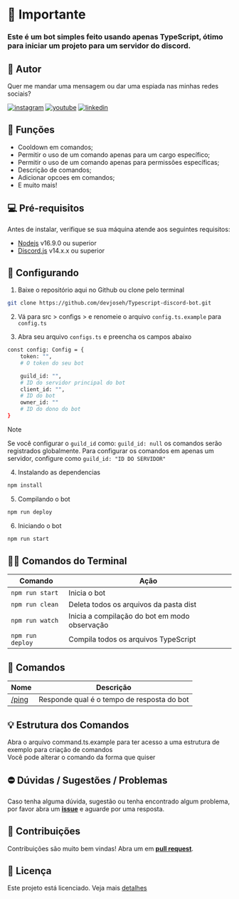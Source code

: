 # 📣 Importante

### Este é um bot simples feito usando apenas TypeScript, ótimo para iniciar um projeto para um servidor do discord.

## 🧑  Autor

Quer me mandar uma mensagem ou dar uma espiada nas minhas redes sociais?

[![instagram](https://img.shields.io/badge/instagram-A425E4?style=for-the-badge&logo=instagram&logoColor=white)](https://www.instagram.com/dev_joseh/) [![youtube](https://img.shields.io/badge/youtube-red?style=for-the-badge&logo=youtube&logoColor=white)](https://www.youtube.com/channel/UCHxmaCQRQcJ1Y1fWDvGPktQ) [![linkedin](https://img.shields.io/badge/linkedin-0A66C2?style=for-the-badge&logo=linkedin&logoColor=white)](https://www.linkedin.com/in/josé-hernanes-b4b155249/) 

## 🔧 Funções 

- Cooldown em comandos;
- Permitir o uso de um comando apenas para um cargo específico;
- Permitir o uso de um comando apenas para permissões específicas;
- Descrição de comandos;
- Adicionar opcoes em comandos;
- E muito mais!

## 💻 Pré-requisitos

Antes de instalar, verifique se sua máquina atende aos seguintes requisitos:

* [Nodejs](https://nodejs.org/en/) v16.9.0 ou superior
* [Discord.js](https://github.com/discordjs/discord.js/) v14.x.x ou superior

## 🚀 Configurando

1. Baixe o repositório aqui no Github ou clone pelo terminal

```bash
git clone https://github.com/devjoseh/Typescript-discord-bot.git
```

2. Vá para src > configs > e renomeie o arquivo `config.ts.example` para `config.ts` 

3. Abra seu arquivo `configs.ts` e preencha os campos abaixo

```bash
const config: Config = {
    token: "",
    # O token do seu bot

    guild_id: "",
    # ID do servidor principal do bot
    client_id: "",
    # ID do bot
    owner_id: ""
    # ID do dono do bot
}
```

> [!NOTE]
> Se você configurar o `guild_id` como: `guild_id: null` os comandos serão registrados globalmente.
> Para configurar os comandos em apenas um servidor, configure como `guild_id: "ID DO SERVIDOR"`

4. Instalando as dependencias

```bash
npm install
```

5. Compilando o bot

```bash
npm run deploy
```

6. Iniciando o bot

```bash
npm run start
```

## 👨‍💻 Comandos do Terminal

Comando | Ação
| - | - |
`npm run start` | Inicia o bot
`npm run clean` | Deleta todos os arquivos da pasta dist
`npm run watch` | Inicia a compilação do bot em modo observação
`npm run deploy`| Compila todos os arquivos TypeScript

## 🤖 Comandos

Nome | Descrição
| - | - |
[/ping](src/slashCommands/geral/ping.ts) | Responde qual é o tempo de resposta do bot

## 💡 Estrutura dos Comandos

Abra o arquivo command.ts.example para ter acesso a uma estrutura de exemplo para criação de comandos <br>
Você pode alterar o comando da forma que quiser <br>

## ⛔ Dúvidas / Sugestões / Problemas

Caso tenha alguma dúvida, sugestão ou tenha encontrado algum problema, por favor abra um **[issue](https://github.com/devjoseh/Typescript-discord-bot/issues/new)** e aguarde por uma resposta.

## 🙌 Contribuições

Contribuições são muito bem vindas! Abra um em **[pull request](https://github.com/devjoseh/Typescript-discord-bot/pulls)**.

## 📝 Licença

Este projeto está licenciado. Veja mais [detalhes](LICENSE)